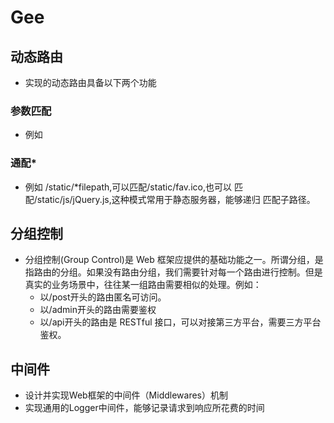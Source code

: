 # Gee


## 动态路由
- 实现的动态路由具备以下两个功能
### 参数匹配
- 例如 
### 通配*
- 例如 /static/*filepath,可以匹配/static/fav.ico,也可以
匹配/static/js/jQuery.js,这种模式常用于静态服务器，能够递归
  匹配子路径。
  
## 分组控制
- 分组控制(Group Control)是 Web 框架应提供的基础功能之一。所谓分组，是指路由的分组。如果没有路由分组，我们需要针对每一个路由进行控制。但是真实的业务场景中，往往某一组路由需要相似的处理。例如：
  - 以/post开头的路由匿名可访问。
  - 以/admin开头的路由需要鉴权
  - 以/api开头的路由是 RESTful 接口，可以对接第三方平台，需要三方平台鉴权。
  
## 中间件
- 设计并实现Web框架的中间件（Middlewares）机制
- 实现通用的Logger中间件，能够记录请求到响应所花费的时间
